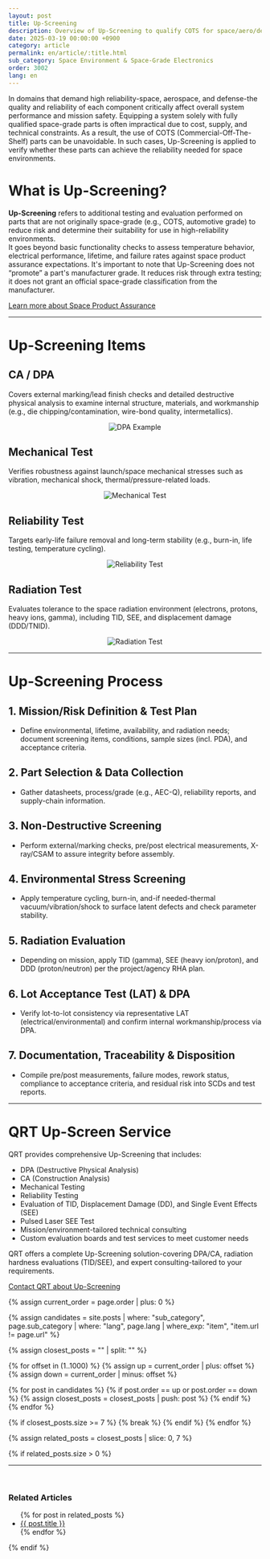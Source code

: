 ```yaml
---
layout: post
title: Up-Screening
description: Overview of Up-Screening to qualify COTS for space/aero/defense scope, DPA, mechanical/reliability/radiation tests, and a step-by-step path from planning to LAT and documentation.
date: 2025-03-19 00:00:00 +0900
category: article
permalink: en/article/:title.html
sub_category: Space Environment & Space-Grade Electronics
order: 3002
lang: en
---
```


In domains that demand high reliability-space, aerospace, and defense-the quality and reliability of each component critically affect overall system performance and mission safety. Equipping a system solely with fully qualified space-grade parts is often impractical due to cost, supply, and technical constraints.
As a result, the use of COTS (Commercial-Off-The-Shelf) parts can be unavoidable. In such cases, Up-Screening is applied to verify whether these parts can achieve the reliability needed for space environments.

# What is Up-Screening?
**Up-Screening** refers to additional testing and evaluation performed on parts that are not originally space-grade (e.g., COTS, automotive grade) to reduce risk and determine their suitability for use in high-reliability environments.  
It goes beyond basic functionality checks to assess temperature behavior, electrical performance, lifetime, and failure rates against space product assurance expectations. It's important to note that Up-Screening does not “promote” a part's manufacturer grade. It reduces risk through extra testing; it does not grant an official space-grade classification from the manufacturer.

<div class="qrt-button-wrapper">
  <a class="qrt-button" href="/en/article/8.-EEE.html">
    Learn more about Space Product Assurance
  </a>
</div>

<hr class="gray-hr">

# Up-Screening Items

## CA / DPA
Covers external marking/lead finish checks and detailed destructive physical analysis to examine internal structure, materials, and workmanship (e.g., die chipping/contamination, wire-bond quality, intermetallics).

<p align="center" class="upscreen-item">
  <img src="/assets/service/DPAsample.webp" alt="DPA Example">
</p>

## Mechanical Test
Verifies robustness against launch/space mechanical stresses such as vibration, mechanical shock, thermal/pressure-related loads.

<p align="center" class="upscreen-item">
  <img src="/assets/service/torque.webp" alt="Mechanical Test">
</p>

## Reliability Test
Targets early-life failure removal and long-term stability (e.g., burn-in, life testing, temperature cycling).

<p align="center" class="upscreen-item">
  <img src="/assets/service/HTOL.webp" alt="Reliability Test">
</p>

## Radiation Test
Evaluates tolerance to the space radiation environment (electrons, protons, heavy ions, gamma), including TID, SEE, and displacement damage (DDD/TNID).

<p align="center" class="upscreen-item">
  <img src="/assets/service/QRT SEE Analysis System.webp" alt="Radiation Test">
</p>

<hr class="gray-hr">

# Up-Screening Process

<div class="qrt-list">
  <h2>1. Mission/Risk Definition & Test Plan</h2>
  <ul>
    <li>Define environmental, lifetime, availability, and radiation needs; document screening items, conditions, sample sizes (incl. PDA), and acceptance criteria.</li>
  </ul>

  <h2>2. Part Selection & Data Collection</h2>
  <ul>
    <li>Gather datasheets, process/grade (e.g., AEC-Q), reliability reports, and supply-chain information.</li>
  </ul>

  <h2>3. Non-Destructive Screening</h2>
  <ul>
    <li>Perform external/marking checks, pre/post electrical measurements, X-ray/CSAM to assure integrity before assembly.</li>
  </ul>

  <h2>4. Environmental Stress Screening</h2>
  <ul>
    <li>Apply temperature cycling, burn-in, and-if needed-thermal vacuum/vibration/shock to surface latent defects and check parameter stability.</li>
  </ul>

  <h2>5. Radiation Evaluation</h2>
  <ul>
    <li>Depending on mission, apply TID (gamma), SEE (heavy ion/proton), and DDD (proton/neutron) per the project/agency RHA plan.</li>
  </ul>

  <h2>6. Lot Acceptance Test (LAT) & DPA</h2>
  <ul>
    <li>Verify lot-to-lot consistency via representative LAT (electrical/environmental) and confirm internal workmanship/process via DPA.</li>
  </ul>

  <h2>7. Documentation, Traceability & Disposition</h2>
  <ul>
    <li>Compile pre/post measurements, failure modes, rework status, compliance to acceptance criteria, and residual risk into SCDs and test reports.</li>
  </ul>
</div>

<hr class="gray-hr">

# QRT Up-Screen Service
QRT provides comprehensive Up-Screening that includes:

<ul class="qrt-list">
  <li>DPA (Destructive Physical Analysis)</li>
  <li>CA (Construction Analysis)</li>
  <li>Mechanical Testing</li>
  <li>Reliability Testing</li>
  <li>Evaluation of TID, Displacement Damage (DD), and Single Event Effects (SEE)</li>
  <li>Pulsed Laser SEE Test</li>
  <li>Mission/environment-tailored technical consulting</li>
  <li>Custom evaluation boards and test services to meet customer needs</li>
</ul>

QRT offers a complete Up-Screening solution-covering DPA/CA, radiation hardness evaluations (TID/SEE), and expert consulting-tailored to your requirements.

<div class="qrt-button-wrapper">
  <a class="qrt-button" href="https://www.qrtkr.com/en/customer/inquiry.php">
    Contact QRT about Up-Screening
  </a>
</div>

{% assign current_order = page.order | plus: 0 %}

{% assign candidates = site.posts 
  | where: "sub_category", page.sub_category 
  | where: "lang", page.lang 
  | where_exp: "item", "item.url != page.url" 
%}

{% assign closest_posts = "" | split: "" %}

{% for offset in (1..1000) %}
  {% assign up = current_order | plus: offset %}
  {% assign down = current_order | minus: offset %}

  {% for post in candidates %}
    {% if post.order == up or post.order == down %}
      {% assign closest_posts = closest_posts | push: post %}
    {% endif %}
  {% endfor %}

  {% if closest_posts.size >= 7 %}
    {% break %}
  {% endif %}
{% endfor %}

{% assign related_posts = closest_posts | slice: 0, 7 %}

{% if related_posts.size > 0 %}
  <hr>
  <br>
  <h3>Related Articles</h3>
  <ul>
    {% for post in related_posts %}
      <li><a href="{{ post.url }}">{{ post.title }}</a></li>
    {% endfor %}
  </ul>
{% endif %}
